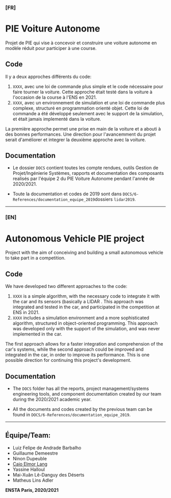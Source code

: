 ### **[FR]** 
# PIE Voiture Autonome

Projet de PIE qui vise à concevoir et construire une voiture autonome en modèle réduit pour participer à une course.

## Code

Il y a deux approches différents du code:

1. `XXXX`, avec une loi de commande plus simple et le code nécessaire pour faire tourner la voiture. Cette approche était testé dans la voiture à l'occasion de la course à l'ENS en 2021.
2. `XXXX`, avec un environnement de simulation et une loi de commande plus complexe, structuré en programmation orienté objet. Cette loi de commande a été développé seulement avec le support de la simulation, et était jamais implementé dans la voiture.

La première approche permet une prise en main de la voiture et a abouti à des bonnes performances. Une direction pour l'avancemment du projet serait d'améliorer et integrer la deuxième approche avec la voiture.

## Documentation

- Le dossier `DOCS` contient toutes les compte rendues, outils Gestion de Projet/Ingénierie Systèmes, rapports et documentation des composants realisés par l'équipe 2 du PIE Voiture Autonome pendant l'année de 2020/2021.

- Toute la documentation et codes de 2019 sont dans `DOCS/6-References/documentation_equipe_2019`dossiers `lidar2019`.

------------

### **[EN]** 
# Autonomous Vehicle PIE project

Project with the aim of conceiving and building a small autonomous vehicle to take part in a competition.

## Code

We have developed two different approaches to the code:

1. `XXXX` is a simple algorithm, with the necessary code to integrate it with the car and its sensors (basically a LIDAR . This approach was integrated and tested in the car, and participated in the competition at ENS in 2021.
2. `XXXX` includes a simulation environment and a more sophisticated algorithm, structured in object-oriented programming. This approach was developed only with the support of the simulation, and was never implemented in the car.

The first approach allows for a faster integration and comprehension of the car's systems, while the second approach could be improved and integrated in the car, in order to improve its performance. This is one possible direction for continuing this project's development.

## Documentation

- The `DOCS` folder has all the reports, project management/systems engineering tools, and component documentation created by our team during the 2020/2021 academic year.

- All the documents and codes created by the previous team can be found in `DOCS/6-References/documentation_equipe_2019`.



------------

## Équipe/Team:
- Luiz Felipe de Andrade Barbalho
- Guillaume Demeestre
- Ninon Dupeuble
- [Caio Elmor Lang](https://github.com/caiolang/)
- Yassine Halloul
- Mai-Xuân Lê-Danguy des Déserts 
- Matheus Lins Adler

**ENSTA Paris, 2020/2021**